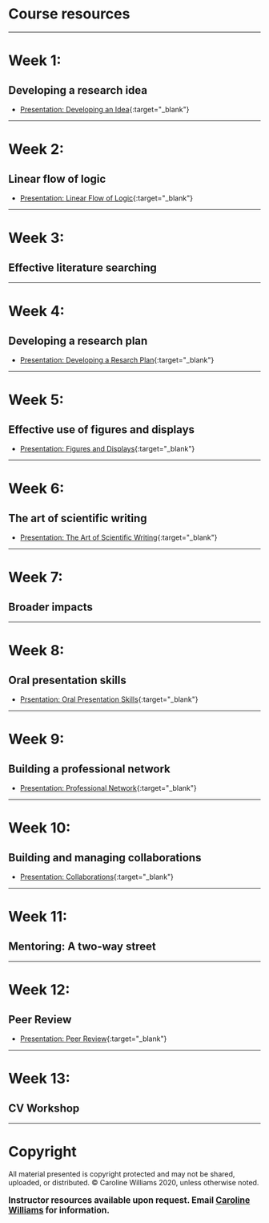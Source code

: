 # Course resources
***
# Week 1: 
## Developing a research idea
* [Presentation: Developing an Idea](files/presentations/Week01_DevelopingAnIdea.pdf){:target="_blank"}

***
# Week 2: 
## Linear flow of logic
* [Presentation: Linear Flow of Logic](files/presentations/Week02_Bullet_Point_Outlines.pdf){:target="_blank"}

***
# Week 3: 
## Effective literature searching
***
# Week 4: 
## Developing a research plan
* [Presentation: Developing a Resarch Plan](files/presentations/Week04_Research_Plans.pdf){:target="_blank"}

***
# Week 5: 
## Effective use of figures and displays
* [Presentation: Figures and Displays](files/presentations/Week05_Figures_and_Displays.pdf){:target="_blank"}

***
# Week 6: 
## The art of scientific writing
* [Presentation: The Art of Scientific Writing](files/presentations/Week06_TheArtofScientificWriting.pdf){:target="_blank"}

***
# Week 7: 
## Broader impacts
***
# Week 8: 
## Oral presentation skills
 * [Prsentation: Oral Presentation Skills](files/presentations/Week8_OralPresentations.pdf){:target="_blank"} 
 
***
# Week 9: 
## Building a professional network
* [Presentation: Professional Network](files/presentations/Week09_Professional_Network.pdf){:target="_blank"}

***
# Week 10: 
## Building and managing collaborations
* [Presentation: Collaborations](files/presentations/Week10_Collaborations.pdf){:target="_blank"}

***
# Week 11: 
## Mentoring: A two-way street

***
# Week 12: 
## Peer Review
* [Presentation: Peer Review](files/presentations/Week12_PeerReview.pdf){:target="_blank"}

***
# Week 13: 
## CV Workshop


***
# Copyright
All material presented is copyright protected and may not be shared, uploaded, or distributed. 
&copy; Caroline Williams 2020, unless otherwise noted. 
<br>
<br>
<big><b> Instructor resources available upon request. Email [Caroline Williams](mailto:cmw@berkeley.edu) for information.</b>







